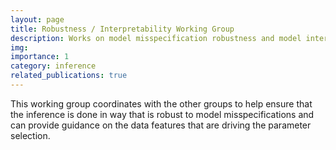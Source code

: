 ```yaml
---
layout: page
title: Robustness / Interpretability Working Group
description: Works on model misspecification robustness and model interpretability
img:
importance: 1
category: inference
related_publications: true
---
```


This working group coordinates with the other groups to help ensure that the inference is done in way that is robust to model misspecifications and can provide guidance on the data features that are driving the parameter selection.
